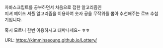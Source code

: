 자바스크립트를 공부하면서 처음으로 접한 알고리즘인  
피셔 예이츠 셔플 알고리즘을 이용하여
숫자 공을 무작위를 뽑아 추천해주는 로또 추첨기입니다.

혹시 모르니 한번 이용하시고 대박나세요~ ㅎㅎ

URL: https://kimminseoung.github.io/Lottery/
